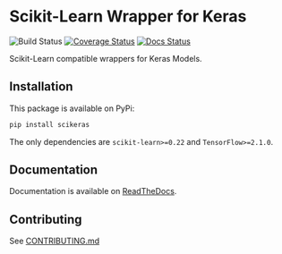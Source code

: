 # Scikit-Learn Wrapper for Keras

![Build Status](https://github.com/adriangb/scikeras/workflows/Tests/badge.svg)
[![Coverage Status](https://codecov.io/gh/adriangb/scikeras/branch/master/graph/badge.svg)](https://codecov.io/gh/adriangb/scikeras)
[![Docs Status](https://readthedocs.org/projects/docs/badge/?version=latest)](https://scikeras.readthedocs.io/en/latest/?badge=latest)

Scikit-Learn compatible wrappers for Keras Models.

## Installation

This package is available on PyPi:

```bash
pip install scikeras
```

The only dependencies are `scikit-learn>=0.22` and `TensorFlow>=2.1.0`.

## Documentation

Documentation is available on [ReadTheDocs](https://scikeras.readthedocs.io/en/latest/).

## Contributing

See [CONTRIBUTING.md](CONTRIBUTING.md)
